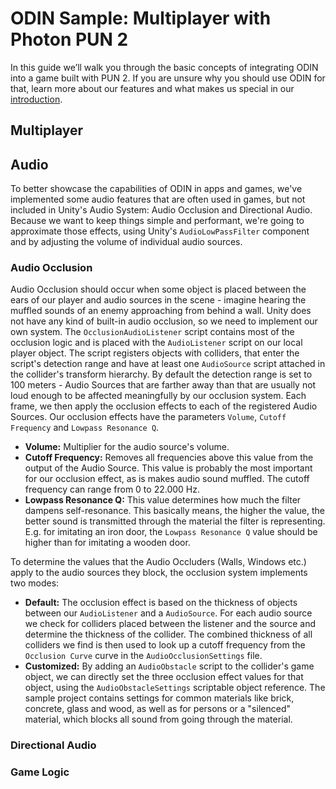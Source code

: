 # ODIN Sample: Multiplayer with Photon PUN 2
In this guide we’ll walk you through the basic concepts of integrating ODIN into a game built with PUN 2. If you are unsure why you should use ODIN for that, learn more about our features and what makes us special in our [introduction](https://developers.4players.io/odin/introduction/).

## Multiplayer



## Audio

To better showcase the capabilities of ODIN in apps and games, we've implemented some audio
features that are often used in games, but not included in Unity's Audio System: Audio Occlusion and Directional Audio. Because we want to keep things simple
and performant, we're going to approximate those effects, using Unity's ``AudioLowPassFilter`` component
and by adjusting the volume of individual audio sources.

### Audio Occlusion

Audio Occlusion should occur when some object is placed between the ears of our player and audio sources in the scene - imagine
hearing the muffled sounds of an enemy approaching from behind a wall.
Unity does not have any kind of built-in audio occlusion, so we need to implement our own system. 
The 
`OcclusionAudioListener` script contains most of the occlusion logic and is placed with the `AudioListener` script
on our local player object. The script registers objects with colliders, that enter the script's detection range and have at 
least one `AudioSource` script attached in the collider's transform hierarchy. By default the detection range 
is set to 100 meters - Audio Sources that are farther away than that are usually 
not loud enough to be affected meaningfully by our occlusion system.
Each frame, we then apply the occlusion effects to each of the registered Audio Sources. Our occlusion effects have the parameters 
`Volume`, `Cutoff Frequency` and `Lowpass Resonance Q`.
- **Volume:** Multiplier for the audio source's volume.
- **Cutoff Frequency:** Removes all frequencies above this value from the output of the Audio Source. This value is probably
the most important for our occlusion effect, as is makes audio sound muffled. The cutoff frequency can range
from 0 to 22.000 Hz.
- **Lowpass Resonance Q:** This value determines how much the filter dampens self-resonance. This basically means, the 
higher the value, the better sound is transmitted through the material the filter is representing. E.g. for imitating an iron
door, the `Lowpass Resonance Q` value should be higher than for imitating a wooden door.


To determine the values that the Audio Occluders (Walls, Windows etc.) apply to the audio sources they block, the occlusion system
implements two modes:

- **Default:** The occlusion effect is based on the thickness of objects between our 
``AudioListener`` and a ``AudioSource``. For each audio source we check for colliders placed between the listener and the source and
determine the thickness of the collider. The combined thickness of all colliders we find is then used to look up a cutoff 
frequency from the ``Occlusion Curve`` curve in the ``AudioOcclusionSettings`` file. 
- **Customized:** By adding an ``AudioObstacle`` script to the collider's game object, we can directly set the three occlusion effect values for 
that object, using the `AudioObstacleSettings` scriptable object reference. The sample project
contains settings for common materials like brick, concrete, glass and wood, as well as for persons or a "silenced" material,
which blocks all sound from going through the material.


### Directional Audio

### Game Logic


